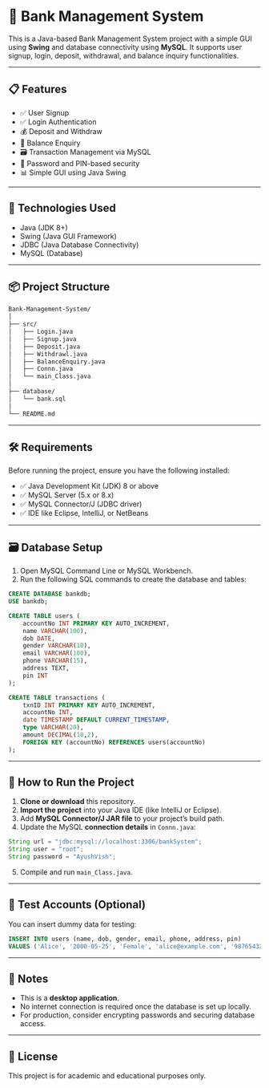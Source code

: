# 🏦 Bank Management System

This is a Java-based Bank Management System project with a simple GUI using **Swing** and database connectivity using **MySQL**. It supports user signup, login, deposit, withdrawal, and balance inquiry functionalities.

---

## 📋 Features

- ✅ User Signup
- ✅ Login Authentication
- 💰 Deposit and Withdraw
- 🧾 Balance Enquiry
- 🗃️ Transaction Management via MySQL
- 🔐 Password and PIN-based security
- 📊 Simple GUI using Java Swing

---

## 🧰 Technologies Used

- Java (JDK 8+)
- Swing (Java GUI Framework)
- JDBC (Java Database Connectivity)
- MySQL (Database)

---

## 📦 Project Structure

```bash
Bank-Management-System/
│
├── src/
│   ├── Login.java
│   ├── Signup.java
│   ├── Deposit.java
│   ├── Withdrawl.java
│   ├── BalanceEnquiry.java
│   ├── Connn.java
│   └── main_Class.java
│
├── database/
│   └── bank.sql
│
└── README.md
```

---

## 🛠️ Requirements

Before running the project, ensure you have the following installed:

- ✅ Java Development Kit (JDK) 8 or above
- ✅ MySQL Server (5.x or 8.x)
- ✅ MySQL Connector/J (JDBC driver)
- ✅ IDE like Eclipse, IntelliJ, or NetBeans

---

## 🗃️ Database Setup

1. Open MySQL Command Line or MySQL Workbench.
2. Run the following SQL commands to create the database and tables:

```sql
CREATE DATABASE bankdb;
USE bankdb;

CREATE TABLE users (
    accountNo INT PRIMARY KEY AUTO_INCREMENT,
    name VARCHAR(100),
    dob DATE,
    gender VARCHAR(10),
    email VARCHAR(100),
    phone VARCHAR(15),
    address TEXT,
    pin INT
);

CREATE TABLE transactions (
    txnID INT PRIMARY KEY AUTO_INCREMENT,
    accountNo INT,
    date TIMESTAMP DEFAULT CURRENT_TIMESTAMP,
    type VARCHAR(20),
    amount DECIMAL(10,2),
    FOREIGN KEY (accountNo) REFERENCES users(accountNo)
);
```

---

## 🔌 How to Run the Project

1. **Clone or download** this repository.
2. **Import the project** into your Java IDE (like IntelliJ or Eclipse).
3. Add **MySQL Connector/J JAR file** to your project’s build path.
4. Update the MySQL **connection details** in `Connn.java`:

```java
String url = "jdbc:mysql://localhost:3306/bankSystem";
String user = "root";
String password = "AyushVish";
```

5. Compile and run `main_Class.java`.

---

## 🧪 Test Accounts (Optional)

You can insert dummy data for testing:

```sql
INSERT INTO users (name, dob, gender, email, phone, address, pin)
VALUES ('Alice', '2000-05-25', 'Female', 'alice@example.com', '9876543210', 'Mumbai, India', 1234);
```

---

## 📌 Notes

- This is a **desktop application**.
- No internet connection is required once the database is set up locally.
- For production, consider encrypting passwords and securing database access.

---

## 📜 License

This project is for academic and educational purposes only.
